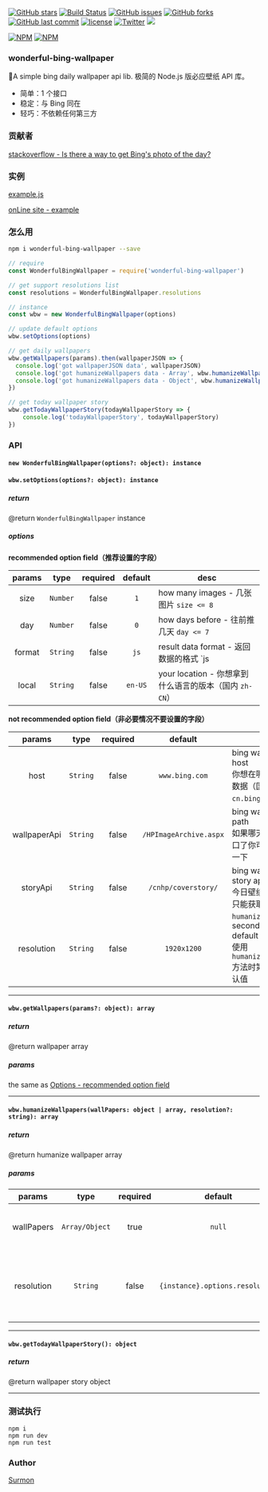 [![GitHub stars](https://img.shields.io/github/stars/surmon-china/wonderful-bing-wallpaper.svg?style=flat-square)](https://github.com/surmon-china/wonderful-bing-wallpaper/stargazers)
[![Build Status](https://travis-ci.org/surmon-china/wonderful-bing-wallpaper.svg?branch=master)](https://travis-ci.org/surmon-china/wonderful-bing-wallpaper)
[![GitHub issues](https://img.shields.io/github/issues/surmon-china/wonderful-bing-wallpaper.svg?style=flat-square)](https://github.com/surmon-china/wonderful-bing-wallpaper/issues)
[![GitHub forks](https://img.shields.io/github/forks/surmon-china/wonderful-bing-wallpaper.svg?style=flat-square)](https://github.com/surmon-china/wonderful-bing-wallpaper/network)
[![GitHub last commit](https://img.shields.io/github/last-commit/google/skia.svg?style=flat-square)](https://github.com/surmon-china/wonderful-bing-wallpaper)
[![license](https://img.shields.io/github/license/mashape/apistatus.svg?style=flat-square)](https://github.com/surmon-china/wonderful-bing-wallpaper)
[![Twitter](https://img.shields.io/twitter/url/https/github.com/surmon-china/wonderful-bing-wallpaper.svg?style=flat-square)](https://twitter.com/intent/tweet?url=https://github.com/surmon-china/wonderful-bing-wallpaper)
[![](https://badge.juejin.im/entry/5946b695128fe1006a48643f/likes.svg?style=flat-square)](https://juejin.im/entry/5946b695128fe1006a48643f/detail)

[![NPM](https://nodei.co/npm/wonderful-bing-wallpaper.png?downloads=true&downloadRank=true&stars=true)](https://nodei.co/npm/wonderful-bing-wallpaper/)
[![NPM](https://nodei.co/npm-dl/wonderful-bing-wallpaper.png?months=9&height=3)](https://nodei.co/npm/wonderful-bing-wallpaper/)

### wonderful-bing-wallpaper

🌅A simple bing daily wallpaper api lib. 极简的 Node.js 版必应壁纸 API 库。

- 简单：1 个接口
- 稳定：与 Bing 同在
- 轻巧：不依赖任何第三方

### 贡献者

[stackoverflow - Is there a way to get Bing's photo of the day?](https://stackoverflow.com/a/18096210/6222535) 

### 实例

[example.js](https://github.com/surmon-china/wonderful-bing-wallpaper/blob/master/examples/index.js)

[onLine site - example](https://surmon.me)

### 怎么用

```bash
npm i wonderful-bing-wallpaper --save
```

```javascript
// require
const WonderfulBingWallpaper = require('wonderful-bing-wallpaper')

// get support resolutions list
const resolutions = WonderfulBingWallpaper.resolutions

// instance
const wbw = new WonderfulBingWallpaper(options)

// update default options
wbw.setOptions(options)

// get daily wallpapers
wbw.getWallpapers(params).then(wallpaperJSON => {
  console.log('got wallpaperJSON data', wallpaperJSON)
  console.log('got humanizeWallpapers data - Array', wbw.humanizeWallpapers(wallpaperJSON))
  console.log('got humanizeWallpapers data - Object', wbw.humanizeWallpapers(wallpaperJSON[0]))
})

// get today wallpaper story
wbw.getTodayWallpaperStory(todayWallpaperStory => {
    console.log('todayWallpaperStory', todayWallpaperStory)
})
```

### API

#### `new WonderfulBingWallpaper(options?: object): instance` 
#### `wbw.setOptions(options?: object): instance`

##### return

@return `WonderfulBingWallpaper` instance

##### options

**recommended option field（推荐设置的字段）**

|params|type|required|default|desc|
|:----:|:--:|:------:|:-----:|----|
|size  |`Number`|false|`1`| how many images - 几张图片 `size <= 8`|
|day   |`Number`|false|`0`| how days before - 往前推几天 `day <= 7`|
|format|`String`|false|`js`| result data format - 返回数据的格式 `js | xml | ssr` |
|local |`String`|false|`en-US`| your location - 你想拿到什么语言的版本（国内 `zh-CN`）|

**not recommended option field（非必要情况不要设置的字段）**

|params|type|required|default|desc|
|:----:|:--:|:------:|:-----:|----|
|host  |`String`|false|`www.bing.com`| bing wallpaper api host <br> 你想在哪个服务器拿数据（国内 `cn.bing.com`）|
|wallpaperApi|`String`|false|`/HPImageArchive.aspx`| bing wallpaper api path <br> 如果哪天 Bing 改接口了你可以手动设置一下|
|storyApi|`String`|false|`/cnhp/coverstory/`| bing wallpaper story api path <br>  今日壁纸故事 API，只能获取今天|
|resolution|`String`|false|`1920x1200`| `humanizeWallpapers` second param default resolution <br> 使用 `humanizeWallpapers` 方法时第二参数的默认值|

---

#### `wbw.getWallpapers(params?: object): array`

##### return

@return wallpaper array

##### params

the same as [Options - recommended option field](/#Options)

---

#### `wbw.humanizeWallpapers(wallPapers: object | array, resolution?: string): array`

##### return

@return humanize wallpaper array

##### params

|params|type|required|default|desc|
|:----:|:--:|:------:|:-----:|----|
|wallPapers|`Array/Object`|true|`null`| wallpaper images <br> 图片或多张图片|
|resolution|`String`|false|`{instance}.options.resolution`| wallpaper resolution <br> 要输出的图片地址里的分辨率|

---

#### `wbw.getTodayWallpaperStory(): object`

##### return

@return wallpaper story object

---

### 测试执行

```
npm i
npm run dev
npm run test
```


### Author

[Surmon](https://surmon.me)

